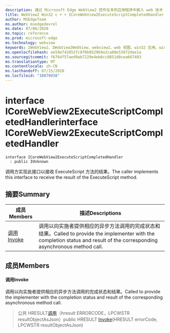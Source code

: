 ```yaml
---
description: 通过 Microsoft Edge WebView2 控件在本机应用程序中嵌入 web 技术（HTML、CSS 和 JavaScript）
title: WebView2 Win32 c + + ICoreWebView2ExecuteScriptCompletedHandler
author: MSEdgeTeam
ms.author: msedgedevrel
ms.date: 07/08/2020
ms.topic: reference
ms.prod: microsoft-edge
ms.technology: webview
keywords: IWebView2、IWebView2WebView、webview2、web 视图、win32 应用、win32、edge、ICoreWebView2、ICoreWebView2Controller、浏览器控件、边缘 html、ICoreWebView2ExecuteScriptCompletedHandler
ms.openlocfilehash: ee59ef42852fc8f0b0529b9a3ca08e53972dee1a
ms.sourcegitcommit: f6764f57aed9ab7229e4eb6cc8851d0cea667403
ms.translationtype: MT
ms.contentlocale: zh-CN
ms.lasthandoff: 07/15/2020
ms.locfileid: "10879938"
---
```

# <span data-ttu-id="0406d-104">interface ICoreWebView2ExecuteScriptCompletedHandler</span><span class="sxs-lookup"><span data-stu-id="0406d-104">interface ICoreWebView2ExecuteScriptCompletedHandler</span></span> 

```
interface ICoreWebView2ExecuteScriptCompletedHandler
  : public IUnknown
```

<span data-ttu-id="0406d-105">调用方实现此接口以接收 ExecuteScript 方法的结果。</span><span class="sxs-lookup"><span data-stu-id="0406d-105">The caller implements this interface to receive the result of the ExecuteScript method.</span></span>

## <span data-ttu-id="0406d-106">摘要</span><span class="sxs-lookup"><span data-stu-id="0406d-106">Summary</span></span>

 <span data-ttu-id="0406d-107">成员</span><span class="sxs-lookup"><span data-stu-id="0406d-107">Members</span></span>                        | <span data-ttu-id="0406d-108">描述</span><span class="sxs-lookup"><span data-stu-id="0406d-108">Descriptions</span></span>
--------------------------------|---------------------------------------------
[<span data-ttu-id="0406d-109">调用</span><span class="sxs-lookup"><span data-stu-id="0406d-109">Invoke</span></span>](#invoke) | <span data-ttu-id="0406d-110">调用以向实施者提供相应的异步方法调用的完成状态和结果。</span><span class="sxs-lookup"><span data-stu-id="0406d-110">Called to provide the implementer with the completion status and result of the corresponding asynchronous method call.</span></span>

## <span data-ttu-id="0406d-111">成员</span><span class="sxs-lookup"><span data-stu-id="0406d-111">Members</span></span>

#### <span data-ttu-id="0406d-112">调用</span><span class="sxs-lookup"><span data-stu-id="0406d-112">Invoke</span></span> 

<span data-ttu-id="0406d-113">调用以向实施者提供相应的异步方法调用的完成状态和结果。</span><span class="sxs-lookup"><span data-stu-id="0406d-113">Called to provide the implementer with the completion status and result of the corresponding asynchronous method call.</span></span>

> <span data-ttu-id="0406d-114">公共 HRESULT[调用](#invoke)（hresult ERRORCODE，LPCWSTR resultObjectAsJson）</span><span class="sxs-lookup"><span data-stu-id="0406d-114">public HRESULT [Invoke](#invoke)(HRESULT errorCode, LPCWSTR resultObjectAsJson)</span></span>

